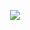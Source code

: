 <p align="center">
    <img src="https://user-images.githubusercontent.com/118710/112243870-b519a480-8c24-11eb-8fd3-3beba74e6658.png">
</p>

